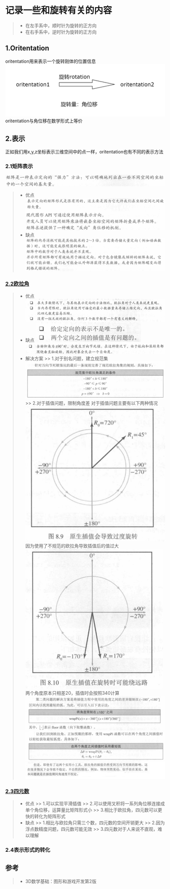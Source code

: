 # 记录一些和旋转有关的内容
> * 在左手系中，顺时针为旋转的正方向
> * 在右手系中，逆时针为旋转的正方向

## 1.Oritentation
oritentation用来表示一个旋转刚体的位置信息
![oritentation与rotation关系](img/1.png)
oritentation与角位移在数学形式上等价

## 2.表示
正如我们用x,y,z坐标表示三维空间中的点一样，oritentation也有不同的表示方法

### 2.1矩阵表示
![](img/2.png)
> * 优点
    ![](img/3.PNG)
    ![](img/4.png)
> * 缺点
    ![](img/5.PNG)

### [2.2欧拉角]()
> * 优点
    ![](img/6.PNG)
> * 缺点
    ![](img/7.PNG)
    ![](img/8.PNG)
> * 解决方案
    >> 1.对于别名问题，建立规范集
    ![](img/9.png)
    >> 2.对于插值问题，限制角度差
    对于插值问题主要有以下两种情况
    ![](img/10.PNG)
    因为使用了不规范的欧拉角导致插值后的值过大
    ![](img/11.PNG)
    两个角度原本只相差20，插值时会按照340计算
    ![](img/12.PNG)
    ![](img/13.PNG)
    ![](img/14.PNG)

### [2.3四元数]()
> * 优点
    >> 1.可以实现平滑插值
    >> 2.可以使用叉积将一系列角位移连接成单个角位移，运算量比矩阵形式小
    >> 3.相比于欧拉角，四元数可以更快的转化为矩阵形式
> * 缺点
    >> 1.相比与欧拉角只需三个数，四元数的空间开销更大
    >> 2.因为浮点数精度问题，四元数可能无效
    >> 3.四元数对于人来说不直观，难以理解

### 2.4表示形式的转化

## 参考
> * 3D数学基础：图形和游戏开发第2版